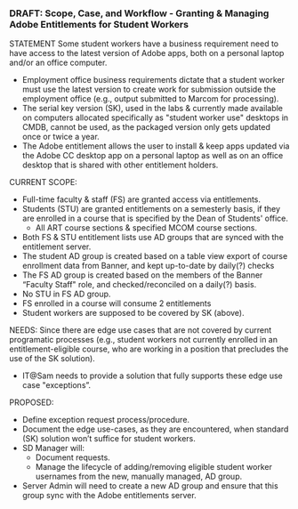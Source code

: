 <!--
	Title: Student Worker Adobe Entitlements - DRAFT
	Author: Glen Piper
	Date: 19.11.04

	(State & outline the reasons for, and approach to, managing requests for student workers to get Adobe entitlements.)
-->

### DRAFT: Scope, Case, and Workflow - Granting & Managing Adobe Entitlements for Student Workers

STATEMENT
Some student workers have a business requirement need to have access to the latest version of Adobe apps, both on a personal laptop and/or an office computer.

- Employment office business requirements dictate that a student worker must use the latest version to create work for submission outside the employment office (e.g., output submitted to Marcom for processing).
- The serial key version (SK), used in the labs & currently made available on computers allocated specifically as "student worker use" desktops in CMDB, cannot be used, as the packaged version only gets updated once or twice a year.
- The Adobe entitlement allows the user to install & keep apps updated via the Adobe CC desktop app on a personal laptop as well as on an office desktop that is shared with other entitlement holders.

CURRENT SCOPE:

- Full-time faculty & staff (FS) are granted access via entitlements.
- Students (STU) are granted entitlements on a semesterly basis, if they are enrolled in a course that is specified by the Dean of Students' office.
	- All ART course sections & specified MCOM course sections.
- Both FS & STU entitlement lists use AD groups that are synced with the entitlement server.
- The student AD group is created based on a table view export of course enrollment data from Banner, and kept up-to-date by daily(?) checks
- The FS AD group is created based on the members of the Banner “Faculty Staff" role, and checked/reconciled on a daily(?) basis.
- No STU in FS AD group.
- FS enrolled in a course will consume 2 entitlements
- Student workers are supposed to be covered by SK (above).

NEEDS: 
Since there are edge use cases that are not covered by current programatic processes (e.g., student workers not currently enrolled in an entitlement-eligible course, who are working in a position that precludes the use of the SK solution).
 
- IT@Sam needs to provide a solution that fully supports these edge use case "exceptions”.

PROPOSED:

- Define exception request process/procedure.
- Document the edge use-cases, as they are encountered, when standard (SK) solution won’t suffice for student workers.
- SD Manager will:
	- Document requests.
	- Manage the lifecycle of adding/removing eligible student worker usernames from the new, manually managed, AD group.
- Server Admin will need to create a new AD group and ensure that this group sync with the Adobe entitlements server.